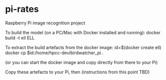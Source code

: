 # pi-rates
Raspberry Pi image recognition project

To build the model (on a PC/Mac with Docker installed and running):
docker build -t ell ELL

To extract the build artefacts from the docker image:
id=$(docker create ell)
docker cp $id:/home/hpcc-dev/birdwatcher_pi .

(or you can start the docker image and copy directly from there to your Pi)

Copy these artefacts to your Pi, then (instructions from this point TBD)
